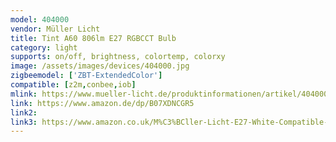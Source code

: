 ```yaml
---
model: 404000 
vendor: Müller Licht 
title: Tint A60 806lm E27 RGBCCT Bulb
category: light
supports: on/off, brightness, colortemp, colorxy
image: /assets/images/devices/404000.jpg
zigbeemodel: ['ZBT-ExtendedColor']
compatible: [z2m,conbee,iob]
mlink: https://www.mueller-licht.de/produktinformationen/artikel/404000/
link: https://www.amazon.de/dp/B07XDNCGR5
link2: 
link3: https://www.amazon.co.uk/M%C3%BCller-Licht-E27-White-Compatible-Controllable-Dimmable/dp/B07CSFNJQP 
---
```


